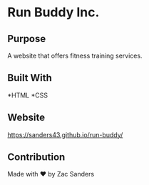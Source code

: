 # Run Buddy Inc.

## Purpose
A website that offers fitness training services.

## Built With
*HTML
*CSS

## Website
https://sanders43.github.io/run-buddy/

## Contribution
Made with &#10084; by Zac Sanders
